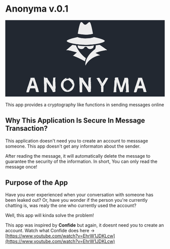 #   Anonyma v.0.1

![Anonyma-Logo](https://github.com/joricxxx/AnonymaProject/blob/master/AnonymaWindowsFormApp/Resources/anonyma-logo.png)

This app provides a cryptography like functions in sending messages online 
## Why This Application Is Secure In Message Transaction?
This application doesn't need you to create an account to messsage someone. This app doesn't get any informaton about the sender. 

After reading the message, it will automatically delete the message to guarantee the security of the information. In short, You can only read the message once!
## Purpose of the App
 Have you ever experienced when your conversation with someone has been leaked out? Or, have you wonder if the person you're currently chatting is, was realy the one who currently used the account?
 
 Well, this app will kinda solve the problem!
 
 This app was inspired by **Confide** but again, it doesnt need you to create an account.
Watch what Confide does here ->
[https://www.youtube.com/watch?v=EhrW1JDKLcw](https://www.youtube.com/watch?v=EhrW1JDKLcw)
